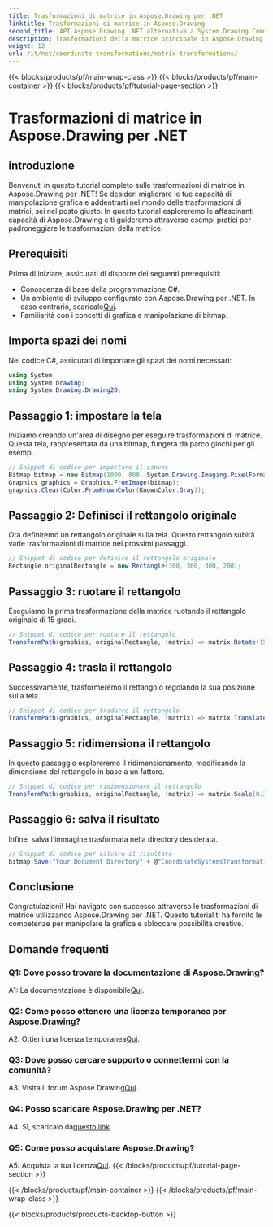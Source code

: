 ```yaml
---
title: Trasformazioni di matrice in Aspose.Drawing per .NET
linktitle: Trasformazioni di matrice in Aspose.Drawing
second_title: API Aspose.Drawing .NET alternativa a System.Drawing.Common
description: Trasformazioni della matrice principale in Aspose.Drawing per .NET con questa guida passo passo.
weight: 12
url: /it/net/coordinate-transformations/matrix-transformations/
---
```


{{< blocks/products/pf/main-wrap-class >}}
{{< blocks/products/pf/main-container >}}
{{< blocks/products/pf/tutorial-page-section >}}

# Trasformazioni di matrice in Aspose.Drawing per .NET

## introduzione

Benvenuti in questo tutorial completo sulle trasformazioni di matrice in Aspose.Drawing per .NET! Se desideri migliorare le tue capacità di manipolazione grafica e addentrarti nel mondo delle trasformazioni di matrici, sei nel posto giusto. In questo tutorial esploreremo le affascinanti capacità di Aspose.Drawing e ti guideremo attraverso esempi pratici per padroneggiare le trasformazioni della matrice.

## Prerequisiti

Prima di iniziare, assicurati di disporre dei seguenti prerequisiti:

- Conoscenza di base della programmazione C#.
-  Un ambiente di sviluppo configurato con Aspose.Drawing per .NET. In caso contrario, scaricalo[Qui](https://releases.aspose.com/drawing/net/).
- Familiarità con i concetti di grafica e manipolazione di bitmap.

## Importa spazi dei nomi

Nel codice C#, assicurati di importare gli spazi dei nomi necessari:

```csharp
using System;
using System.Drawing;
using System.Drawing.Drawing2D;
```

## Passaggio 1: impostare la tela

Iniziamo creando un'area di disegno per eseguire trasformazioni di matrice. Questa tela, rappresentata da una bitmap, fungerà da parco giochi per gli esempi.

```csharp
// Snippet di codice per impostare il canvas
Bitmap bitmap = new Bitmap(1000, 800, System.Drawing.Imaging.PixelFormat.Format32bppPArgb);
Graphics graphics = Graphics.FromImage(bitmap);
graphics.Clear(Color.FromKnownColor(KnownColor.Gray));
```

## Passaggio 2: Definisci il rettangolo originale

Ora definiremo un rettangolo originale sulla tela. Questo rettangolo subirà varie trasformazioni di matrice nei prossimi passaggi.

```csharp
// Snippet di codice per definire il rettangolo originale
Rectangle originalRectangle = new Rectangle(300, 300, 300, 200);
```

## Passaggio 3: ruotare il rettangolo

Eseguiamo la prima trasformazione della matrice ruotando il rettangolo originale di 15 gradi.

```csharp
// Snippet di codice per ruotare il rettangolo
TransformPath(graphics, originalRectangle, (matrix) => matrix.Rotate(15.0f));
```

## Passaggio 4: trasla il rettangolo

Successivamente, trasformeremo il rettangolo regolando la sua posizione sulla tela.

```csharp
// Snippet di codice per tradurre il rettangolo
TransformPath(graphics, originalRectangle, (matrix) => matrix.Translate(-250, -250));
```

## Passaggio 5: ridimensiona il rettangolo

In questo passaggio esploreremo il ridimensionamento, modificando la dimensione del rettangolo in base a un fattore.

```csharp
// Snippet di codice per ridimensionare il rettangolo
TransformPath(graphics, originalRectangle, (matrix) => matrix.Scale(0.3f, 0.3f));
```

## Passaggio 6: salva il risultato

Infine, salva l'immagine trasformata nella directory desiderata.

```csharp
// Snippet di codice per salvare il risultato
bitmap.Save("Your Document Directory" + @"CoordinateSystemsTransformations\MatrixTransformations_out.png");
```

## Conclusione

Congratulazioni! Hai navigato con successo attraverso le trasformazioni di matrice utilizzando Aspose.Drawing per .NET. Questo tutorial ti ha fornito le competenze per manipolare la grafica e sbloccare possibilità creative.

## Domande frequenti

### Q1: Dove posso trovare la documentazione di Aspose.Drawing?

 A1: La documentazione è disponibile[Qui](https://reference.aspose.com/drawing/net/).

### Q2: Come posso ottenere una licenza temporanea per Aspose.Drawing?

 A2: Ottieni una licenza temporanea[Qui](https://purchase.aspose.com/temporary-license/).

### Q3: Dove posso cercare supporto o connettermi con la comunità?

 A3: Visita il forum Aspose.Drawing[Qui](https://forum.aspose.com/c/diagram/17).

### Q4: Posso scaricare Aspose.Drawing per .NET?

 A4: Sì, scaricalo da[questo link](https://releases.aspose.com/drawing/net/).

### Q5: Come posso acquistare Aspose.Drawing?

 A5: Acquista la tua licenza[Qui](https://purchase.aspose.com/buy).
{{< /blocks/products/pf/tutorial-page-section >}}

{{< /blocks/products/pf/main-container >}}
{{< /blocks/products/pf/main-wrap-class >}}

{{< blocks/products/products-backtop-button >}}
